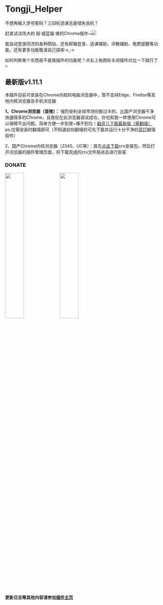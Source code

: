 # Tongji_Helper

不想再输入学号密码？三四轮选课总是错失良机？

赶紧试试伟大的 超·威蓝猫 做的Chrome插件~![](https://tiny.zhouii.com/qqemoji/e248.gif)

能自动登录同济的各种网站，还有邮箱登录、选课辅助、评教辅助、电费提醒等功能，还有更多功能敬请自己探索→_→

如何判断某个东西是不是我插件的功能呢？点右上角图标关闭插件对比一下就行了~

## 最新版v1.11.1

本插件目前可安装在Chrome内核的电脑浏览器中，暂不支持Edge、Firefox等其他内核浏览器及手机浏览器

**1、Chrome浏览器（首推）：** 强烈安利全球市场份额过半的、比国产浏览器干净快速得多的Chrome，且我仅在此浏览器调试成功，你也和我一样使用Chrome可以保障不出问题。简单方便一步到胃~噢不到位！[戳这儿下载最新版（需翻墙）](https://chrome.google.com/webstore/detail/tongji-helper/llpednpgkdbefobnjkkmcoldhjppabdp)ps.仅需安装时翻墙即可（不知道如何翻墙的可先下载并运行十分干净的[蓝灯](https://raw.githubusercontent.com/getlantern/lantern-binaries/master/lantern-installer.exe)翻墙软件）

2、国产Chrome内核浏览器（2345、UC等）：首先[点击下载](https://file.zhouii.com/software/Tongji_Helper2.crx)crx安装包，然后打开浏览器的插件管理页面，将下载完成的crx文件拖进去进行安装

### DONATE

<img src="https://tiny.zhouii.com/qr_wxpay.jpg" width="35%">
<img src="https://tiny.zhouii.com/qr_alipay.jpg" width="35%">

#### 更新日志等其他内容请参加[插件主页](https://www.zhouii.com/tj-helper)
